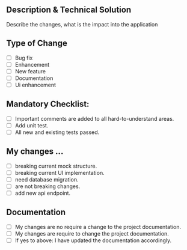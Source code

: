 ## Description & Technical Solution

Describe the changes, what is the impact into the application


## Type of Change

- [ ] Bug fix
- [ ] Enhancement
- [ ] New feature 
- [ ] Documentation
- [ ] Ui enhancement

## Mandatory Checklist:

- [ ] Important comments are added to all hard-to-understand areas.
- [ ] Add unit test.
- [ ] All new and existing tests passed.

## My changes ...

- [ ] breaking current mock structure.
- [ ] breaking current UI implementation.
- [ ] need database migration.
- [ ] are not breaking changes.
- [ ] add new api endpoint.

## Documentation

- [ ] My changes are no require a change to the project documentation.
- [ ] My changes are require to change the project documentation.
- [ ] If yes to above: I have updated the documentation accordingly.
